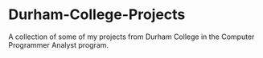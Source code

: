 # Durham-College-Projects
A collection of some of my projects from Durham College in the Computer Programmer Analyst program.

